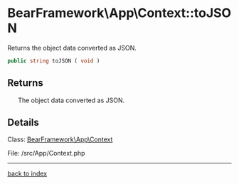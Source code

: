 # BearFramework\App\Context::toJSON

Returns the object data converted as JSON.

```php
public string toJSON ( void )
```

## Returns

&nbsp;&nbsp;&nbsp;&nbsp;&nbsp;&nbsp;The object data converted as JSON.

## Details

Class: [BearFramework\App\Context](bearframework.app.context.class.md)

File: /src/App/Context.php

---

[back to index](index.md)

